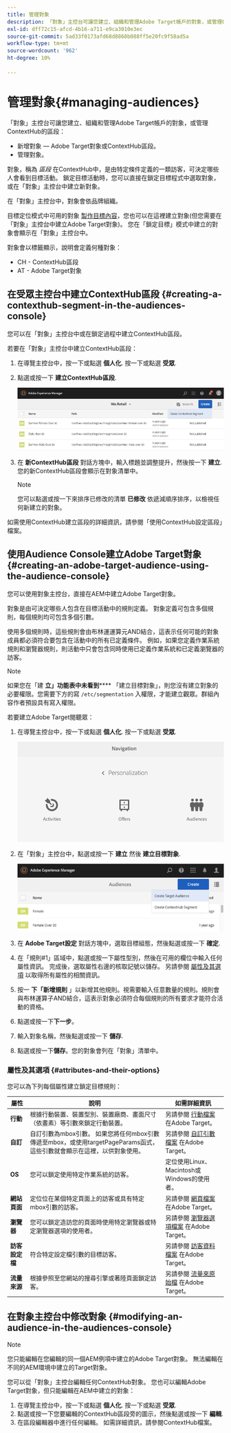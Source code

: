 ```yaml
---
title: 管理對象
description: 「對象」主控台可讓您建立、組織和管理Adobe Target帳戶的對象，或管理ContextHub的區段
exl-id: dff72c15-afcd-4b16-a711-e9ca3010e3ec
source-git-commit: 5ad33f0173afd68d8868b088ff5e20fc9f58ad5a
workflow-type: tm+mt
source-wordcount: '962'
ht-degree: 10%

---
```


# 管理對象{#managing-audiences}

「對象」主控台可讓您建立、組織和管理Adobe Target帳戶的對象，或管理ContextHub的區段：

* 新增對象 — Adobe Target對象或ContextHub區段。
* 管理對象。

對象，稱為 *區段* 在ContextHub中，是由特定條件定義的一類訪客，可決定哪些人會看到目標活動。 鎖定目標活動時，您可以直接在鎖定目標程式中選取對象，或在「對象」主控台中建立新對象。

在「對象」主控台中，對象會依品牌組織。

目標定位模式中可用的對象 [製作目標內容](/help/sites-cloud/authoring/personalization/targeted-content.md)，您也可以在這裡建立對象(但您需要在「對象」主控台中建立Adobe Target對象)。 您在「鎖定目標」模式中建立的對象會顯示在「對象」主控台中。

對象會以標籤顯示，說明會定義何種對象：

* CH - ContextHub區段
* AT - Adobe Target對象

## 在受眾主控台中建立ContextHub區段 {#creating-a-contexthub-segment-in-the-audiences-console}

您可以在「對象」主控台中或在鎖定過程中建立ContextHub區段。

若要在「對象」主控台中建立ContextHub區段：

1. 在導覽主控台中，按一下或點選 **個人化**. 按一下或點選 **受眾**.
1. 點選或按一下 **建立ContextHub區段**.

   ![建立區段](/help/sites-cloud/authoring/assets/audiences-create-segment.png)

1. 在 **新ContextHub區段** 對話方塊中，輸入標題並調整提升，然後按一下 **建立**. 您的新ContextHub區段會顯示在對象清單中。

   >[!NOTE]
   >
   >您可以點選或按一下來排序已修改的清單 **已修改** 依遞減順序排序，以檢視任何新建立的對象。

如需使用ContextHub建立區段的詳細資訊，請參閱「使用ContextHub設定區段」檔案。 <!--For further detail about creating segments using ContextHub, see [Configuring Segmentation with ContextHub](/help/sites-administering/segmentation.md).-->

## 使用Audience Console建立Adobe Target對象 {#creating-an-adobe-target-audience-using-the-audience-console}

您可以使用對象主控台，直接在AEM中建立Adobe Target對象。

對象是由可決定哪些人包含在目標活動中的規則定義。 對象定義可包含多個規則，每個規則均可包含多個引數。

使用多個規則時，這些規則會由布林運運算元AND結合，這表示任何可能的對象成員都必須符合要包含在活動中的所有已定義條件。 例如，如果您定義作業系統規則和瀏覽器規則，則活動中只會包含同時使用已定義作業系統和已定義瀏覽器的訪客。

>[!NOTE]
>
>如果您在「建 **立」功能表中未看到****** 「建立目標對象」，則您沒有建立對象的必要權限。您需要下方的寫 `/etc/segmentation` 入權限，才能建立觀眾。群組內容作者預設具有寫入權限。

若要建立Adobe Target閱聽眾：

1. 在導覽主控台中，按一下或點選 **個人化**. 按一下或點選 **受眾**.

   ![導覽至對象](/help/sites-cloud/authoring/assets/audiences-navigation.png)

1. 在「對象」主控台中，點選或按一下 **建立** 然後 **建立目標對象**.

   ![建立Target對象](/help/sites-cloud/authoring/assets/audiences-create-target.png)

1. 在 **Adobe Target設定** 對話方塊中，選取目標組態，然後點選或按一下 **確定**.
1. 在「規則#1」區域中，點選或按一下屬性型別，然後在可用的欄位中輸入任何屬性資訊。 完成後，選取屬性右邊的核取記號以儲存。 另請參閱 [屬性及其選項](#attributes-and-their-options) 以取得所有屬性的相關資訊。
1. 按一 **下「新增規則** 」以新增其他規則。視需要輸入任意數量的規則。規則會與布林運算子AND結合，這表示對象必須符合每個規則的所有要求才能符合活動的資格。
1. 點選或按一下&#x200B;**下一步**。
1. 輸入對象名稱，然後點選或按一下 **儲存**.
1. 點選或按一下&#x200B;**儲存**。您的對象會列在「對象」清單中。

### 屬性及其選項 {#attributes-and-their-options}

您可以為下列每個屬性建立鎖定目標規則：

| **屬性** | **說明** | **如需詳細資訊** |
|---|---|---|
| **行動** | 根據行動裝置、裝置型別、裝置廠商、畫面尺寸（依畫素）等引數來鎖定行動裝置。 | 另請參閱 [行動檔案](https://experienceleague.adobe.com/docs/target/using/audiences/create-audiences/categories-audiences/mobile.html) 在Adobe Target。 |
| **自訂** | 自訂引數為mbox引數。 如果您將任何mbox引數傳遞至mbox，或使用targetPageParams函式，這些引數就會顯示在這裡，以供對象使用。 | 另請參閱 [自訂引數檔案](https://experienceleague.adobe.com/docs/target/using/audiences/create-audiences/categories-audiences/custom-parameters.html) 在Adobe Target。 |
| **OS** | 您可以鎖定使用特定作業系統的訪客。 | 定位使用Linux、Macintosh或Windows的使用者。 |
| **網站頁面** | 定位位在某個特定頁面上的訪客或具有特定mbox引數的訪客。 | 另請參閱 [網頁檔案](https://experienceleague.adobe.com/docs/target/using/audiences/create-audiences/categories-audiences/site-pages.html) 在Adobe Target。 |
| **瀏覽器** | 您可以鎖定造訪您的頁面時使用特定瀏覽器或特定瀏覽器選項的使用者。 | 另請參閱 [瀏覽器選項檔案](https://experienceleague.adobe.com/docs/target/using/audiences/create-audiences/categories-audiences/browser.html) 在Adobe Target。 |
| **訪客設定檔** | 符合特定設定檔引數的目標訪客。 | 另請參閱 [訪客資料檔案](https://experienceleague.adobe.com/docs/target/using/audiences/visitor-profiles/visitor-profile.html) 在Adobe Target。 |
| **流量來源** | 根據參照至您網站的搜尋引擎或著陸頁面鎖定訪客。 | 另請參閱 [流量來原始檔](https://experienceleague.adobe.com/docs/target/using/audiences/create-audiences/categories-audiences/traffic-sources.html) 在Adobe Target。 |

## 在對象主控台中修改對象 {#modifying-an-audience-in-the-audiences-console}

>[!NOTE]
>
>您只能編輯在您編輯的同一個AEM例項中建立的Adobe Target對象。 無法編輯在不同的AEM環境中建立的Target對象。

您可以從「對象」主控台編輯任何ContextHub對象。 您也可以編輯Adobe Target對象，但只能編輯在AEM中建立的對象：

1. 在導覽主控台中，按一下或點選 **個人化**. 按一下或點選 **受眾**.
1. 點選或按一下您要編輯的ContextHub區段旁的圖示，然後點選或按一下 **編輯**.
1. 在區段編輯器中進行任何編輯。 如需詳細資訊，請參閱ContextHub檔案。 <!--See the [ContextHub](/help/sites-administering/contexthub-config.md) documentation for more information.-->
